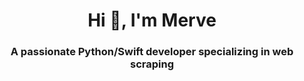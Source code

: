 <h1 align="center">Hi 👋, I'm Merve</h1>
<h3 align="center">A passionate Python/Swift developer specializing in web scraping</h3>
